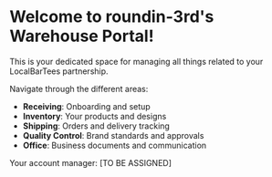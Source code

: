 Welcome to roundin-3rd's Warehouse Portal! 
============================================== 
 
This is your dedicated space for managing all things related to your LocalBarTees partnership. 
 
Navigate through the different areas: 
- **Receiving**: Onboarding and setup 
- **Inventory**: Your products and designs 
- **Shipping**: Orders and delivery tracking 
- **Quality Control**: Brand standards and approvals 
- **Office**: Business documents and communication 
 
Your account manager: [TO BE ASSIGNED] 
